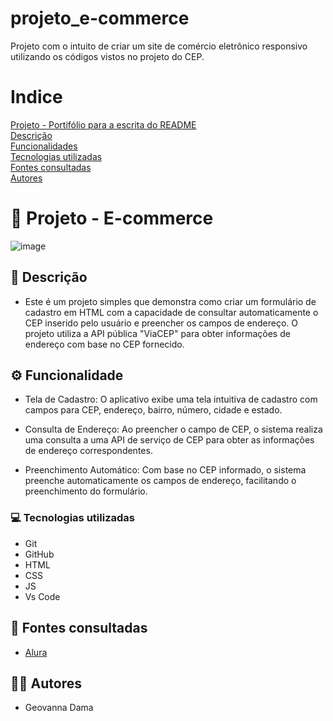 # projeto_e-commerce
Projeto com o intuito de criar um site de comércio eletrônico responsivo utilizando os códigos vistos no projeto do CEP.

# Indice

[Projeto - Portifólio para a escrita do README](#projeto---portif%C3%B3lio-para-a-escrita-do-readme)  
[Descrição](#descri%C3%A7%C3%A3o)  
[Funcionalidades](#funcionalidades)  
[Tecnologias utilizadas](#tecnologias-utilizadas)  
[Fontes consultadas](#fontes-consultadas)  
[Autores](#autores)  

# 🚀 Projeto - E-commerce
![image]()

## 📝 Descrição 
- Este é um projeto simples que demonstra como criar um formulário de cadastro em HTML com a capacidade de consultar automaticamente o CEP inserido pelo usuário e preencher os campos de endereço. O projeto utiliza a API pública "ViaCEP" para obter informações de endereço com base no CEP fornecido.

## ⚙️ Funcionalidade  
- Tela de Cadastro: O aplicativo exibe uma tela intuitiva de cadastro com campos para CEP, endereço, bairro, número, cidade e estado.

- Consulta de Endereço: Ao preencher o campo de CEP, o sistema realiza uma consulta a uma API de serviço de CEP para obter as informações de endereço correspondentes.   

- Preenchimento Automático: Com base no CEP informado, o sistema preenche automaticamente os campos de endereço, facilitando o preenchimento do formulário.
### 💻 Tecnologias utilizadas
- Git  
- GitHub  
- HTML  
- CSS  
- JS
- Vs Code  


## 🔎 Fontes consultadas
- [Alura](https://www.alura.com.br/artigos/escrever-bom-readme)

## 🙎🏽 Autores 
- Geovanna Dama 

